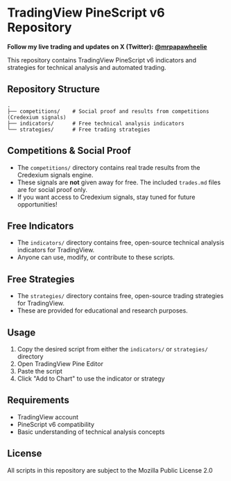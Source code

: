 # TradingView PineScript v6 Repository

**Follow my live trading and updates on X (Twitter): [@mrpapawheelie](https://x.com/mrpapawheelie)**

This repository contains TradingView PineScript v6 indicators and strategies for technical analysis and automated trading.

## Repository Structure

```
.
├── competitions/    # Social proof and results from competitions (Credexium signals)
├── indicators/      # Free technical analysis indicators
└── strategies/      # Free trading strategies
```

## Competitions & Social Proof

- The `competitions/` directory contains real trade results from the Credexium signals engine.
- These signals are **not** given away for free. The included `trades.md` files are for social proof only.
- If you want access to Credexium signals, stay tuned for future opportunities!

## Free Indicators

- The `indicators/` directory contains free, open-source technical analysis indicators for TradingView.
- Anyone can use, modify, or contribute to these scripts.

## Free Strategies

- The `strategies/` directory contains free, open-source trading strategies for TradingView.
- These are provided for educational and research purposes.

## Usage

1. Copy the desired script from either the `indicators/` or `strategies/` directory
2. Open TradingView Pine Editor
3. Paste the script
4. Click "Add to Chart" to use the indicator or strategy

## Requirements

- TradingView account
- PineScript v6 compatibility
- Basic understanding of technical analysis concepts

## License

All scripts in this repository are subject to the Mozilla Public License 2.0 